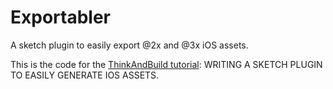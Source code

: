# Exportabler
A sketch plugin to easily export @2x and @3x iOS assets.

This is the code for the [ThinkAndBuild tutorial](http://www.thinkandbuild.it/writing-a-sketch-plugin-to-easily-generate-ios-assets/): WRITING A SKETCH PLUGIN TO EASILY GENERATE IOS ASSETS. 
